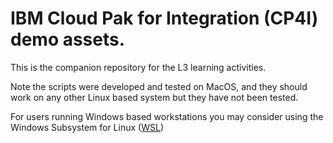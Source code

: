 # IBM Cloud Pak for Integration (CP4I) demo assets.

This is the companion repository for the L3 learning activities.

Note the scripts were developed and tested on MacOS, and they should work on any other Linux based system but they have not been tested.

For users running Windows based workstations you may consider using the Windows Subsystem for Linux ([WSL](https://ubuntu.com/desktop/wsl))
